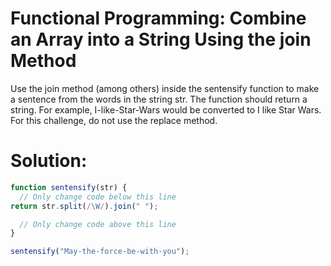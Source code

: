 # Functional Programming: Combine an Array into a String Using the join Method
Use the join method (among others) inside the sentensify function to make a sentence from the words in the string str. The function should return a string. For example, I-like-Star-Wars would be converted to I like Star Wars. For this challenge, do not use the replace method.
# Solution:
```javascript
function sentensify(str) {
  // Only change code below this line
return str.split(/\W/).join(" ");

  // Only change code above this line
}

sentensify("May-the-force-be-with-you");
```